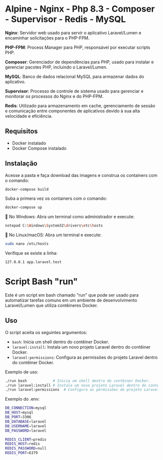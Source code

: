 # Alpine - Nginx - Php 8.3 - Composer - Supervisor - Redis - MySQL

**Nginx**: Servidor web usado para servir o aplicativo Laravel/Lumen e encaminhar solicitações para o PHP-FPM.

**PHP-FPM**: Process Manager para PHP, responsável por executar scripts PHP.

**Composer**: Gerenciador de dependências para PHP, usado para instalar e gerenciar pacotes PHP, incluindo o Laravel/Lumen.

**MySQL**: Banco de dados relacional MySQL para armazenar dados do aplicativo.

**Supervisor**: Processo de controle de sistema usado para gerenciar e monitorar os processos do Nginx e do PHP-FPM.

**Redis**: Utilizado para armazenamento em cache, gerenciamento de sessão e comunicação entre componentes de aplicativos devido à sua alta velocidade e eficiência.

## Requisitos

- Docker instalado
- Docker Compose instalado

## Instalação

Acesse a pasta e faça download das imagens e construa os containers com o comando:

```sh
docker-compose build
```

Suba a primera vez os containers com o comando:

```sh
docker-compose up
```

🔹 No Windows:
Abra um terminal como administrador e execute:

```sh
notepad C:\Windows\System32\drivers\etc\hosts
```

🔹 No Linux/macOS:
Abra um terminal e execute:

```sh
sudo nano /etc/hosts
```

Verifique se existe a linha:

```sh
127.0.0.1 app.laravel.test
```

# Script Bash "run"

Este é um script em bash chamado "run" que pode ser usado para automatizar tarefas comuns em um ambiente de desenvolvimento Laravel/Lumen que utiliza contêineres Docker.

## Uso

O script aceita os seguintes argumentos:

- `bash`: Inicia um shell dentro do contêiner Docker.
- `laravel:install`: Instala um novo projeto Laravel dentro do contêiner Docker.
- `laravel:permissions`: Configura as permissões do projeto Laravel dentro do contêiner Docker.

Exemplo de uso:

```bash
./run bash            # Inicia um shell dentro do contêiner Docker.
./run laravel:install # Instala um novo projeto Laravel dentro do contêiner Docker.
./run laravel:permissions  # Configura as permissões do projeto Laravel dentro do contêiner Docker.
```

Exemplo do .env:

```bash
DB_CONNECTION=mysql
DB_HOST=mysql
DB_PORT=3306
DB_DATABASE=laravel
DB_USERNAME=laravel
DB_PASSWORD=laravel

REDIS_CLIENT=predis
REDIS_HOST=redis
REDIS_PASSWORD=null
REDIS_PORT=6379
```
